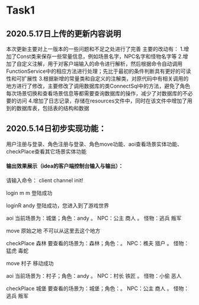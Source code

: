 # Task1
## 2020.5.17日上传的更新内容说明
本次更新主要对上一版本的一些问题和不足之处进行了完善
主要的改动有：
1.增加了Const类来保存一些常量信息，例如场景名字，NPC名字和怪物名字等
2.增加了自定义注解，用于对客户端输入的命令进行解析，然后根据命令自动调用FunctionService中的相应方法进行处理；先比于最初的条件判断具有更好的可读性和可扩展性
3.根据新增的常量类和自定义的注解类，对原代码中有相关调用的地方进行了修改，主要修改了调用数据库的类ConnectSql中的方法，避免了角色每次场景切换和查看场景信息等都需要查询数据库的操作，减少了对数据库的不必要的访问
4.增加了日志记录，存储在resources文件中，同时在该文件中增加了用到的数据库表，包括表的结构和数据


## 2020.5.14日初步实现功能：
用户注册与登录、角色注册与登录、角色move功能、aoi查看场景实体功能、checkPlace查看其它场景实体功能

#### 输出效果展示（idea的客户端控制台输入与输出）：

请输入命令：
client channel init!

login m m
登陆成功

loginR andy
登陆成功，您进入到了游戏世界

aoi
当前场景为：城堡；角色：andy 。 NPC：公主 商人 。 怪物：逃兵 叛军 

move 原始之地
不可以从这里去这个地方

checkPlace 森林
要查看的场景为：森林；角色：。 NPC：樵夫 猎户 。 怪物：猛虎 毒蛇 

move 村子
移动成功

aoi
当前场景为：村子；角色：andy 。 NPC：村长 铁匠 。 怪物：小偷 恶人 

checkPlace 城堡
要查看的场景为：城堡；角色：。 NPC：公主 商人 。 怪物：逃兵 叛军 

